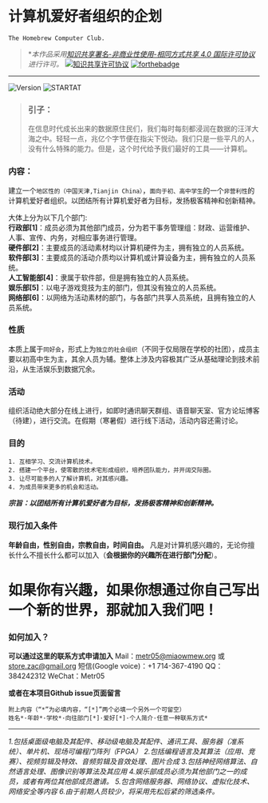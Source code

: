 # 计算机爱好者组织的企划
`The Homebrew Computer Club.`
>  **本作品采用<a rel="license" href="http://creativecommons.org/licenses/by-nc-sa/4.0/">知识共享署名-非商业性使用-相同方式共享 4.0 国际许可协议</a>进行许可。*
> [![知识共享许可协议](https://forthebadge.com/images/badges/cc-nc-sa.svg)](http://creativecommons.org/licenses/by-nc-sa/4.0/)    [![forthebadge](https://forthebadge.com/images/badges/makes-people-smile.svg)](https://forthebadge.com)

-------
![Version](https://img.shields.io/badge/版本-0.0.1-green.svg) ![STARTAT](https://img.shields.io/badge/STARTAT-30Th%20MAR-blue.svg)
> ### 引子：	
> 在信息时代成长出来的数据原住民们，我们每时每刻都浸润在数据的汪洋大海之中。轻轻一点，兆亿个字节便在指尖下悦动。我们只是一些平凡的人，没有什么特殊的能力。但是，这个时代给予我们最好的工具——计算机。

### 内容：
建立一个`地区性的（中国天津,Tianjin China）`，`面向于初、高中学生`的一个`非营利性`的计算机爱好者组织。以团结所有计算机爱好者为目标，发扬极客精神和创新精神。

大体上分为以下几个部门:<br />
    **行政部[1]**：成员必须为其他部门成员，分为若干事务管理组：财政、运营维护、人事、宣传、内务，对相应事务进行管理。<br />
    **硬件部[2]**：主要成员的活动素材均以计算机硬件为主，拥有独立的人员系统。<br />
    **软件部[3]**：主要成员的活动介质均以计算机或计算设备为主，拥有独立的人员系统。<br />
    **人工智能部[4]**：隶属于软件部，但是拥有独立的人员系统。<br />
    **娱乐部[5]**：以电子游戏竞技为主的部门，但其没有独立的人员系统。<br />
    **网络部[6]**：以网络为活动素材的部门，与各部门共享人员系统，且拥有独立的人员系统。<br />
### 性质
本质上属于`同好会`，形式上为`独立的社会组织`（不同于仅局限在学校的社团），成员主要以初高中生为主，其余人员为辅。整体上涉及内容极其广泛从基础理论到技术前沿，从生活娱乐到数据冗余。
### 活动
组织活动绝大部分在线上进行，如即时通讯聊天群组、语音聊天室、官方论坛博客（待建），进行交流。在假期（寒暑假）进行线下活动，活动内容还需讨论。
### 目的

```
1. 互相学习、交流计算机技术。
2. 搭建一个平台，使零散的技术宅形成组织，培养团队能力，并开阔交际圈。
3. 让尽可能多的人了解计算机，对其感兴趣。
4. 为成员带来更多的机会和活动。
```
***宗旨：以团结所有计算机爱好者为目标，发扬极客精神和创新精神。***
### 现行加入条件
**年龄自由，性别自由，宗教自由，时间自由。**
凡是对计算机感兴趣的，无论你擅长什么不擅长什么都可以加入（**会根据你的兴趣所在进行部门分配**）。

# 如果你有兴趣，如果你想通过你自己写出一个新的世界，那就加入我们吧！

### 如何加入？
**可以通过这里的联系方式申请加入**
Mail：metr05@miaowmew.org 或 store.zac@gmail.org
短信(Google voice)：+1 714-367-4190
QQ：384242312
WeChat：Metr05

**或者在本项目Github issue页面留言**

```
附上内容（“*”为必填内容，“[*]”两个必填一个另外一个可留空）
姓名*·年龄*·学校*·向往部门[*]·爱好[*]·个人简介·任意一种联系方式*
```

-------
*1.包括桌面级电脑及其配件、移动级电脑及其配件、通讯工具、服务器（准系统）、单片机、现场可编程门阵列（FPGA）
2.包括编程语言及其算法（应用、竞赛）、视频剪辑及特效、音频剪辑及音效处理、图片合成
3.包括神经网络算法、自然语言处理、图像识别等算法及其应用
4.娱乐部成员必须为其他部门之一的成员，或者有两位其他部成员邀请。
5.包含网络服务器、网络协议、虚拟化技术、网络安全等内容
6.由于前期人员较少，将采用先松后紧的筛选条件。*
